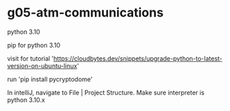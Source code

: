 # g05-atm-communications

python 3.10

pip for python 3.10

visit for tutorial 'https://cloudbytes.dev/snippets/upgrade-python-to-latest-version-on-ubuntu-linux'

run 'pip install pycryptodome'

In intelliJ, navigate to File | Project Structure. Make sure interpreter is python 3.10.x